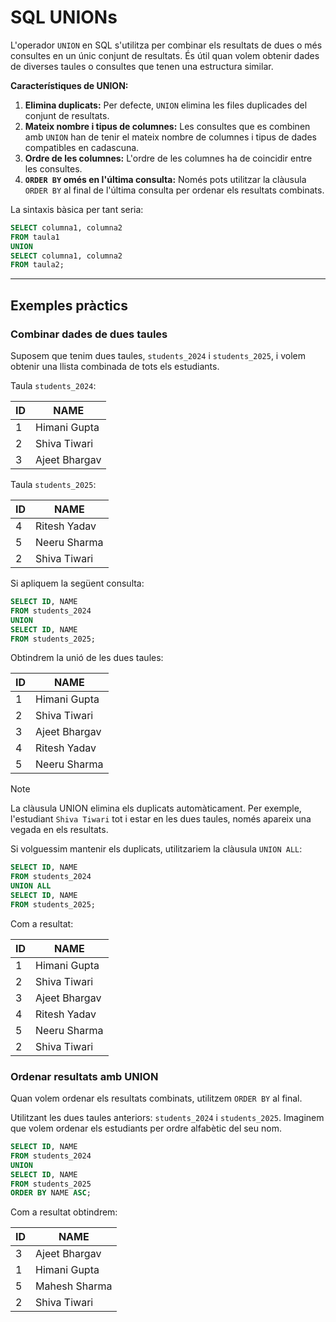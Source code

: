 # SQL UNIONs

L'operador `UNION` en SQL s'utilitza per combinar els resultats de dues o més consultes en un únic conjunt de resultats. És útil quan volem obtenir dades de diverses taules o consultes que tenen una estructura similar.

**Característiques de UNION:**

1. **Elimina duplicats:** Per defecte, `UNION` elimina les files duplicades del conjunt de resultats.
2. **Mateix nombre i tipus de columnes:** Les consultes que es combinen amb `UNION` han de tenir el mateix nombre de columnes i tipus de dades compatibles en cadascuna.
3. **Ordre de les columnes:** L'ordre de les columnes ha de coincidir entre les consultes.
4. **`ORDER BY` omés en l'última consulta:** Només pots utilitzar la clàusula `ORDER BY` al final de l'última consulta per ordenar els resultats combinats.

La sintaxis bàsica per tant seria: 

```sql
SELECT columna1, columna2
FROM taula1
UNION
SELECT columna1, columna2
FROM taula2;
```

---

## Exemples pràctics

### Combinar dades de dues taules

Suposem que tenim dues taules, `students_2024` i `students_2025`, i volem obtenir una llista combinada de tots els estudiants.

Taula `students_2024`:

| ID  | NAME          |
|-----|---------------|
| 1   | Himani Gupta  |
| 2   | Shiva Tiwari  |
| 3   | Ajeet Bhargav |

Taula `students_2025`:

| ID  | NAME          |
|-----|---------------|
| 4   | Ritesh Yadav  |
| 5   | Neeru Sharma  |
| 2   | Shiva Tiwari  |

Si apliquem la següent consulta: 

```sql
SELECT ID, NAME
FROM students_2024
UNION
SELECT ID, NAME
FROM students_2025;
```

Obtindrem la unió de les dues taules: 

| ID  | NAME          |
|-----|---------------|
| 1   | Himani Gupta  |
| 2   | Shiva Tiwari  |
| 3   | Ajeet Bhargav |
| 4   | Ritesh Yadav  |
| 5   | Neeru Sharma  |

> [!NOTE]  
> La clàusula UNION elimina els duplicats automàticament. Per exemple, l'estudiant `Shiva Tiwari` tot i estar en les dues taules, només apareix una vegada en els resultats.

Si volguessim mantenir els duplicats, utilitzariem la clàusula `UNION ALL`: 

```sql
SELECT ID, NAME
FROM students_2024
UNION ALL
SELECT ID, NAME
FROM students_2025;
```

Com a resultat: 

| ID  | NAME          |
|-----|---------------|
| 1   | Himani Gupta  |
| 2   | Shiva Tiwari  |
| 3   | Ajeet Bhargav |
| 4   | Ritesh Yadav  |
| 5   | Neeru Sharma  |
| 2   | Shiva Tiwari  |

### Ordenar resultats amb UNION

Quan volem ordenar els resultats combinats, utilitzem `ORDER BY` al final.

Utilitzant les dues taules anteriors: `students_2024` i `students_2025`. Imaginem que volem ordenar els estudiants per ordre alfabètic del seu nom. 

```sql
SELECT ID, NAME
FROM students_2024
UNION
SELECT ID, NAME
FROM students_2025
ORDER BY NAME ASC;
```

Com a resultat obtindrem: 

| ID  | NAME          |
|-----|---------------|
| 3   | Ajeet Bhargav |
| 1   | Himani Gupta  |
| 5   | Mahesh Sharma |
| 2   | Shiva Tiwari  |


